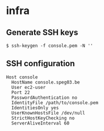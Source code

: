 # infra

## Generate SSH keys

```
$ ssh-keygen -f console.pem -N ''
```

## SSH configuration

```
Host console
  HostName console.speg03.be
  User ec2-user
  Port 22
  PasswordAuthentication no
  IdentityFile /path/to/console.pem
  IdentitiesOnly yes
  UserKnownHostsFile /dev/null
  StrictHostKeyChecking no
  ServerAliveInterval 60
```
